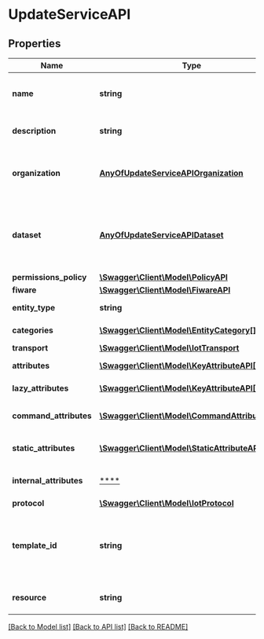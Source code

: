 # UpdateServiceAPI

## Properties
Name | Type | Description | Notes
------------ | ------------- | ------------- | -------------
**name** | **string** | A meaningful name provided by user | 
**description** | **string** | Description about the entity | [optional] 
**organization** | [**AnyOfUpdateServiceAPIOrganization**](AnyOfUpdateServiceAPIOrganization.md) | The Organization id that the device belong to | [optional] 
**dataset** | [**AnyOfUpdateServiceAPIDataset**](AnyOfUpdateServiceAPIDataset.md) | The Dataset id (under some Organization) that the device belong to | [optional] 
**permissions_policy** | [**\Swagger\Client\Model\PolicyAPI**](PolicyAPI.md) |  | 
**fiware** | [**\Swagger\Client\Model\FiwareAPI**](FiwareAPI.md) |  | 
**entity_type** | **string** | The entity type | 
**categories** | [**\Swagger\Client\Model\EntityCategory[]**](EntityCategory.md) | Device&#x27;s Categories | 
**transport** | [**\Swagger\Client\Model\IotTransport**](IotTransport.md) |  | 
**attributes** | [**\Swagger\Client\Model\KeyAttributeAPI[]**](KeyAttributeAPI.md) | Device&#x27;s attributes | 
**lazy_attributes** | [**\Swagger\Client\Model\KeyAttributeAPI[]**](KeyAttributeAPI.md) | Device&#x27;s lazy attributes | 
**command_attributes** | [**\Swagger\Client\Model\CommandAttributeAPI[]**](CommandAttributeAPI.md) | Device&#x27;s command attributes | 
**static_attributes** | [**\Swagger\Client\Model\StaticAttributeAPI[]**](StaticAttributeAPI.md) | Device&#x27;s static attributes | 
**internal_attributes** | [****](.md) | Device&#x27;s internal attributes | 
**protocol** | [**\Swagger\Client\Model\IotProtocol**](IotProtocol.md) |  | 
**template_id** | **string** | The identificator of the template used to create the device | [optional] 
**resource** | **string** | TODO: describe this The resource | 

[[Back to Model list]](../../README.md#documentation-for-models) [[Back to API list]](../../README.md#documentation-for-api-endpoints) [[Back to README]](../../README.md)

